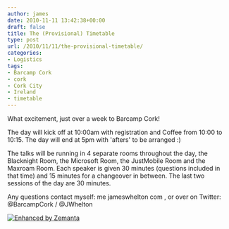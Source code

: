 ```yaml
---
author: james
date: 2010-11-11 13:42:38+00:00
draft: false
title: The (Provisional) Timetable
type: post
url: /2010/11/11/the-provisional-timetable/
categories:
- Logistics
tags:
- Barcamp Cork
- cork
- Cork City
- Ireland
- timetable
---
```


What excitement, just over a week to Barcamp Cork!

The day will kick off at 10:00am with registration and Coffee from 10:00 to 10:15. The day will end at 5pm with 'afters' to be arranged :)

The talks will be running in 4 separate rooms throughout the day, the Blacknight Room, the Microsoft Room, the JustMobile Room and the Maxroam Room. Each speaker is given 30 minutes (questions included in that time) and 15 minutes for a changeover in between. The last two sessions of the day are 30 minutes.

Any questions contact myself: me <at> jameswhelton <dot> com , or over on Twitter: @BarcampCork / @JWhelton


[![Enhanced by Zemanta](http://img.zemanta.com/zemified_e.png?x-id=321dd8d6-1ea4-4842-abc8-650e06ca6420)
](http://www.zemanta.com/)
